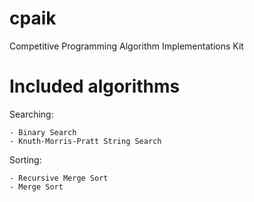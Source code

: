 # cpaik
Competitive Programming Algorithm Implementations Kit

# Included algorithms

Searching:

    - Binary Search
    - Knuth-Morris-Pratt String Search

Sorting:

    - Recursive Merge Sort
    - Merge Sort
